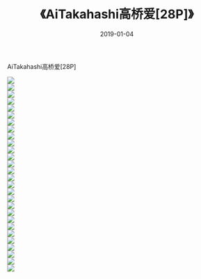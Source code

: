 ﻿---
layout: post
title:  《AiTakahashi高桥爱[28P]》
date:   2019-01-04
img: http://img.660000.xyz/Sharelink/唯美/2019/AiTakahashi高桥爱[28P]/000.jpg
categories: [美女, 清纯, 唯美]
---

AiTakahashi高桥爱[28P]

  ![](http://img.660000.xyz/Sharelink/唯美/2019/AiTakahashi高桥爱[28P]/001.jpg) <br> ![](http://img.660000.xyz/Sharelink/唯美/2019/AiTakahashi高桥爱[28P]/002.jpg) <br> ![](http://img.660000.xyz/Sharelink/唯美/2019/AiTakahashi高桥爱[28P]/003.jpg) <br> ![](http://img.660000.xyz/Sharelink/唯美/2019/AiTakahashi高桥爱[28P]/004.jpg) <br> ![](http://img.660000.xyz/Sharelink/唯美/2019/AiTakahashi高桥爱[28P]/005.jpg) <br> ![](http://img.660000.xyz/Sharelink/唯美/2019/AiTakahashi高桥爱[28P]/006.jpg) <br> ![](http://img.660000.xyz/Sharelink/唯美/2019/AiTakahashi高桥爱[28P]/007.jpg) <br> ![](http://img.660000.xyz/Sharelink/唯美/2019/AiTakahashi高桥爱[28P]/008.jpg) <br> ![](http://img.660000.xyz/Sharelink/唯美/2019/AiTakahashi高桥爱[28P]/009.jpg) <br> ![](http://img.660000.xyz/Sharelink/唯美/2019/AiTakahashi高桥爱[28P]/010.jpg) <br> ![](http://img.660000.xyz/Sharelink/唯美/2019/AiTakahashi高桥爱[28P]/011.jpg) <br> ![](http://img.660000.xyz/Sharelink/唯美/2019/AiTakahashi高桥爱[28P]/012.jpg) <br> ![](http://img.660000.xyz/Sharelink/唯美/2019/AiTakahashi高桥爱[28P]/013.jpg) <br> ![](http://img.660000.xyz/Sharelink/唯美/2019/AiTakahashi高桥爱[28P]/014.jpg) <br> ![](http://img.660000.xyz/Sharelink/唯美/2019/AiTakahashi高桥爱[28P]/015.jpg) <br> ![](http://img.660000.xyz/Sharelink/唯美/2019/AiTakahashi高桥爱[28P]/016.jpg) <br> ![](http://img.660000.xyz/Sharelink/唯美/2019/AiTakahashi高桥爱[28P]/017.jpg) <br> ![](http://img.660000.xyz/Sharelink/唯美/2019/AiTakahashi高桥爱[28P]/018.jpg) <br> ![](http://img.660000.xyz/Sharelink/唯美/2019/AiTakahashi高桥爱[28P]/019.jpg) <br> ![](http://img.660000.xyz/Sharelink/唯美/2019/AiTakahashi高桥爱[28P]/020.jpg) <br> ![](http://img.660000.xyz/Sharelink/唯美/2019/AiTakahashi高桥爱[28P]/021.jpg) <br> ![](http://img.660000.xyz/Sharelink/唯美/2019/AiTakahashi高桥爱[28P]/022.jpg) <br> ![](http://img.660000.xyz/Sharelink/唯美/2019/AiTakahashi高桥爱[28P]/023.jpg) <br> ![](http://img.660000.xyz/Sharelink/唯美/2019/AiTakahashi高桥爱[28P]/024.jpg) <br> ![](http://img.660000.xyz/Sharelink/唯美/2019/AiTakahashi高桥爱[28P]/025.jpg) <br> ![](http://img.660000.xyz/Sharelink/唯美/2019/AiTakahashi高桥爱[28P]/026.jpg) <br> ![](http://img.660000.xyz/Sharelink/唯美/2019/AiTakahashi高桥爱[28P]/027.jpg) <br> ![](http://img.660000.xyz/Sharelink/唯美/2019/AiTakahashi高桥爱[28P]/028.jpg) <br>